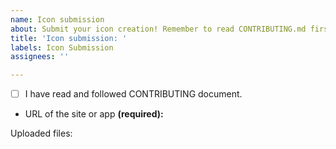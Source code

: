 ```yaml
---
name: Icon submission
about: Submit your icon creation! Remember to read CONTRIBUTING.md first, if you haven't already.
title: 'Icon submission: '
labels: Icon Submission
assignees: ''

---
```


<!--
Remember to add **name of the site or app** at the end of the title. 

#########################
## ACCEPT REQUIREMENTS ##
#########################

Add x inside of the brackets: [ ] -> [x]
-->

- [ ] I have read and followed CONTRIBUTING document.
- URL of the site or app **(required):**

Uploaded files:

<!-- ^^^ ADD FILES HERE ABOVE THIS LINE ^^^
Zip the files (Github doesn't accept SVG or AI files there). -->
